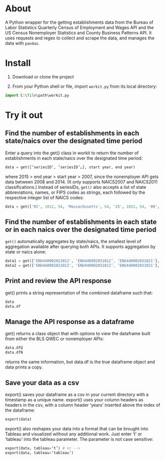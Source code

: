 # About
A Python wrapper for the getting establishments data from the Bureau of Labor Statistics Quarterly Census of Employment and Wages API and the US Census Nonemployer Statistics and County Business Patterns API. It uses requests and regex to collect and scrape the data, and manages the data with `pandas`.

# Install
1. Download or clone the project

2. From your Python shell or file, import `workit.py` from its local directory:

```python
import C:\file\path\workit.py
```

# Try it out

## Find the number of establishments in each state/naics over the designated time period

Enter a query into the get() class in workit to return the number of establishments in each state/naics over the designated time period:

```python
data = get([‘seriesID’, ‘seriesID’…], start year, end year)
```

where 2015 > end year > start year > 2007, since the nonemployer API gets data between 2008 and 2014. (It only supports NAICS2007 and NAICS2011 classifications.) Instead of seriesIDs, `get()` also accepts a list of state abbreviations, names, or FIPS codes as strings, each followed by the respective integer list of NAICS codes:

```python
data = get(['RI', 1012, 54, 'Massachusetts', 54, '25', 1021, 54, '09', 1021, '23', 54], 2011, 2014)
```

## Find the number of establishments in each state or in each naics over the designated time period

`get()` automatically aggregates by state/naics, the smallest level of aggregation available after querying both APIs. It supports aggregation by state or naics alone:

```python
data1 = get(['ENU440002021012', 'ENU440002031012’, ‘ENU440002031021'], 2009, 2015, agg=‘state’)
data2 = get(['ENU440002021012', 'ENU440002031012’, ‘ENU440002031021'], 2009, 2015, agg=‘naics’)
```

## Print and review the API response

get() prints a string representation of the combined dataframe such that:

```python
data
data.df
```

## Manage the API response as a dataframe

get() returns a class object that with options to view the dataframe built from either the BLS QWEC or nonemployer APIs:

```python
data.dfQ
data.dfN
```

returns the same information, but data.df is the true dataframe object and data prints a copy.

## Save your data as a csv

export() saves your dataframe as a csv in your current directory with a timestamp as a unique name. export() uses your column headers as headers in the csv, with a column header ‘years’ inserted above the index of the dataframe:

```python
export(data)
```

export() also reshapes your data into a format that can be brought into Tableau and visualized without any additional work. Just enter ‘t’ or ‘tableau’ into the tableau parameter. The parameter is not case sensitive:

```python
export(data, tableau=‘t’) # or -->
export(data, tableau=‘tableau’)
